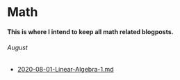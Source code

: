 # Math
#### This is where I intend to keep all math related blogposts.

###### August

* [2020-08-01-Linear-Algebra-1.md](_posts/2020-02-26-flake-it-till-you-make-it.md)